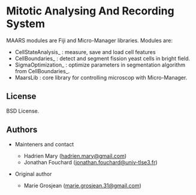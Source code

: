 # Mitotic Analysing And Recording System

MAARS modules are Fiji and Micro-Manager libraries. Modules are:

- CellStateAnalysis_ : measure, save and load cell features
- CellBoundaries_ : detect and segment fission yeast cells in bright field.
- SigmaOptimization_ : optimize parameters in segmentation algorithm from CellBoundaries_.
- MaarsLib : core library for controlling microscop with Micro-Manager.

## License

BSD License.

## Authors

- Mainteners and contact
    - Hadrien Mary (hadrien.mary@gmail.com)
    - Jonathan Fouchard (jonathan.fouchard@univ-tlse3.fr)

- Original author
    - Marie Grosjean (marie.grosjean.31@gmail.com)
